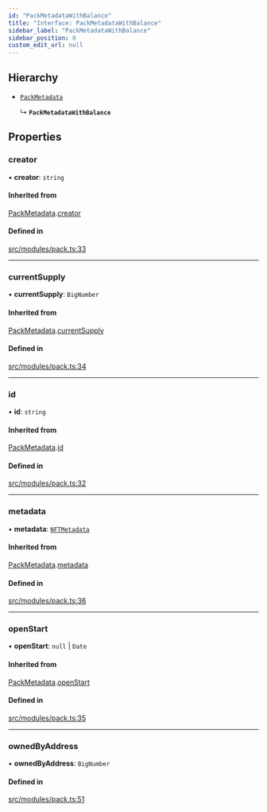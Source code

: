 ```yaml
---
id: "PackMetadataWithBalance"
title: "Interface: PackMetadataWithBalance"
sidebar_label: "PackMetadataWithBalance"
sidebar_position: 0
custom_edit_url: null
---
```


## Hierarchy

- [`PackMetadata`](PackMetadata)

  ↳ **`PackMetadataWithBalance`**

## Properties

### creator

• **creator**: `string`

#### Inherited from

[PackMetadata](PackMetadata).[creator](PackMetadata#creator)

#### Defined in

[src/modules/pack.ts:33](https://github.com/PrasoonPratham/nftlabs-sdk-ts/blob/bd3e5c6/src/modules/pack.ts#L33)

___

### currentSupply

• **currentSupply**: `BigNumber`

#### Inherited from

[PackMetadata](PackMetadata).[currentSupply](PackMetadata#currentsupply)

#### Defined in

[src/modules/pack.ts:34](https://github.com/PrasoonPratham/nftlabs-sdk-ts/blob/bd3e5c6/src/modules/pack.ts#L34)

___

### id

• **id**: `string`

#### Inherited from

[PackMetadata](PackMetadata).[id](PackMetadata#id)

#### Defined in

[src/modules/pack.ts:32](https://github.com/PrasoonPratham/nftlabs-sdk-ts/blob/bd3e5c6/src/modules/pack.ts#L32)

___

### metadata

• **metadata**: [`NFTMetadata`](NFTMetadata)

#### Inherited from

[PackMetadata](PackMetadata).[metadata](PackMetadata#metadata)

#### Defined in

[src/modules/pack.ts:36](https://github.com/PrasoonPratham/nftlabs-sdk-ts/blob/bd3e5c6/src/modules/pack.ts#L36)

___

### openStart

• **openStart**: ``null`` \| `Date`

#### Inherited from

[PackMetadata](PackMetadata).[openStart](PackMetadata#openstart)

#### Defined in

[src/modules/pack.ts:35](https://github.com/PrasoonPratham/nftlabs-sdk-ts/blob/bd3e5c6/src/modules/pack.ts#L35)

___

### ownedByAddress

• **ownedByAddress**: `BigNumber`

#### Defined in

[src/modules/pack.ts:51](https://github.com/PrasoonPratham/nftlabs-sdk-ts/blob/bd3e5c6/src/modules/pack.ts#L51)
